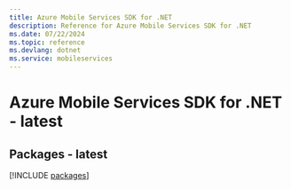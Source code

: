 ```yaml
---
title: Azure Mobile Services SDK for .NET
description: Reference for Azure Mobile Services SDK for .NET
ms.date: 07/22/2024
ms.topic: reference
ms.devlang: dotnet
ms.service: mobileservices
---
```

# Azure Mobile Services SDK for .NET - latest
## Packages - latest
[!INCLUDE [packages](mobile-services-index.md)]